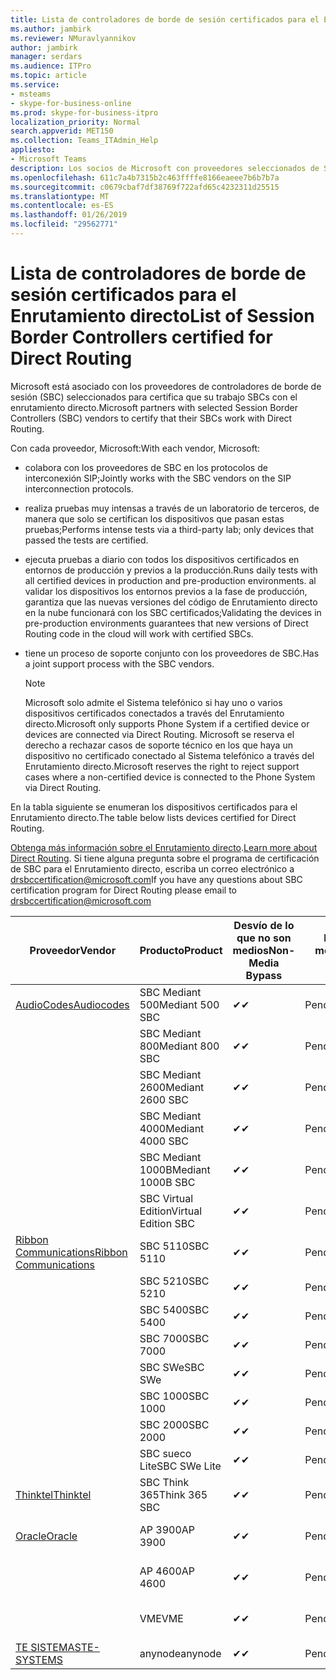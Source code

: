 ```yaml
---
title: Lista de controladores de borde de sesión certificados para el Enrutamiento directo
ms.author: jambirk
ms.reviewer: NMuravlyannikov
author: jambirk
manager: serdars
ms.audience: ITPro
ms.topic: article
ms.service:
- msteams
- skype-for-business-online
ms.prod: skype-for-business-itpro
localization_priority: Normal
search.appverid: MET150
ms.collection: Teams_ITAdmin_Help
appliesto:
- Microsoft Teams
description: Los socios de Microsoft con proveedores seleccionados de SBC certifica sus SBCs funcionan con el enrutamiento directo.
ms.openlocfilehash: 611c7a4b7315b2c463ffffe8166eaeee7b6b7b7a
ms.sourcegitcommit: c0679cbaf7df38769f722afd65c4232311d25515
ms.translationtype: MT
ms.contentlocale: es-ES
ms.lasthandoff: 01/26/2019
ms.locfileid: "29562771"
---
```

# <a name="list-of-session-border-controllers-certified-for-direct-routing"></a><span data-ttu-id="b3235-103">Lista de controladores de borde de sesión certificados para el Enrutamiento directo</span><span class="sxs-lookup"><span data-stu-id="b3235-103">List of Session Border Controllers certified for Direct Routing</span></span>

<span data-ttu-id="b3235-104">Microsoft está asociado con los proveedores de controladores de borde de sesión (SBC) seleccionados para certifica que su trabajo SBCs con el enrutamiento directo.</span><span class="sxs-lookup"><span data-stu-id="b3235-104">Microsoft partners with selected Session Border Controllers (SBC) vendors to certify that their SBCs work with Direct Routing.</span></span> 

<span data-ttu-id="b3235-105">Con cada proveedor, Microsoft:</span><span class="sxs-lookup"><span data-stu-id="b3235-105">With each vendor, Microsoft:</span></span> 

- <span data-ttu-id="b3235-106">colabora con los proveedores de SBC en los protocolos de interconexión SIP;</span><span class="sxs-lookup"><span data-stu-id="b3235-106">Jointly works with the SBC vendors on the SIP interconnection protocols.</span></span>
- <span data-ttu-id="b3235-107">realiza pruebas muy intensas a través de un laboratorio de terceros, de manera que solo se certifican los dispositivos que pasan estas pruebas;</span><span class="sxs-lookup"><span data-stu-id="b3235-107">Performs intense tests via a third-party lab; only devices that passed the tests are certified.</span></span> 
- <span data-ttu-id="b3235-108">ejecuta pruebas a diario con todos los dispositivos certificados en entornos de producción y previos a la producción.</span><span class="sxs-lookup"><span data-stu-id="b3235-108">Runs daily tests with all certified devices in production and pre-production environments.</span></span> <span data-ttu-id="b3235-109">al validar los dispositivos los entornos previos a la fase de producción, garantiza que las nuevas versiones del código de Enrutamiento directo en la nube funcionará con los SBC certificados;</span><span class="sxs-lookup"><span data-stu-id="b3235-109">Validating the devices in pre-production environments guarantees that new versions of Direct Routing code in the cloud will work with certified SBCs.</span></span> 
- <span data-ttu-id="b3235-110">tiene un proceso de soporte conjunto con los proveedores de SBC.</span><span class="sxs-lookup"><span data-stu-id="b3235-110">Has a joint support process with the SBC vendors.</span></span>


  > [!NOTE]
  > <span data-ttu-id="b3235-111">Microsoft solo admite el Sistema telefónico si hay uno o varios dispositivos certificados conectados a través del Enrutamiento directo.</span><span class="sxs-lookup"><span data-stu-id="b3235-111">Microsoft only supports Phone System if a certified device or devices are connected via Direct Routing.</span></span> <span data-ttu-id="b3235-112">Microsoft se reserva el derecho a rechazar casos de soporte técnico en los que haya un dispositivo no certificado conectado al Sistema telefónico a través del Enrutamiento directo.</span><span class="sxs-lookup"><span data-stu-id="b3235-112">Microsoft reserves the right to reject support cases where a non-certified device is connected to the Phone System via Direct Routing.</span></span> 

<span data-ttu-id="b3235-113">En la tabla siguiente se enumeran los dispositivos certificados para el Enrutamiento directo.</span><span class="sxs-lookup"><span data-stu-id="b3235-113">The table below lists devices certified for Direct Routing.</span></span> 

<span data-ttu-id="b3235-114">[Obtenga más información sobre el Enrutamiento directo](https://aka.ms/dr).</span><span class="sxs-lookup"><span data-stu-id="b3235-114">[Learn more about Direct Routing](https://aka.ms/dr).</span></span> <span data-ttu-id="b3235-115">Si tiene alguna pregunta sobre el programa de certificación de SBC para el Enrutamiento directo, escriba un correo electrónico a drsbccertification@microsoft.com</span><span class="sxs-lookup"><span data-stu-id="b3235-115">If you have any questions about SBC certification program for Direct Routing please email to drsbccertification@microsoft.com</span></span>


|                                                       <span data-ttu-id="b3235-116">Proveedor</span><span class="sxs-lookup"><span data-stu-id="b3235-116">Vendor</span></span>                                                        |       <span data-ttu-id="b3235-117">Producto</span><span class="sxs-lookup"><span data-stu-id="b3235-117">Product</span></span>       | <span data-ttu-id="b3235-118">Desvío de lo que no son medios</span><span class="sxs-lookup"><span data-stu-id="b3235-118">Non-Media Bypass</span></span> | <span data-ttu-id="b3235-119">Desvío de medios</span><span class="sxs-lookup"><span data-stu-id="b3235-119">Media Bypass</span></span> | <span data-ttu-id="b3235-120">Versión de software</span><span class="sxs-lookup"><span data-stu-id="b3235-120">Software Version</span></span> |
|---------------------------------------------------------------------------------------------------------------------|---------------------|------------------|--------------|------------------|
| [<span data-ttu-id="b3235-121">AudioCodes</span><span class="sxs-lookup"><span data-stu-id="b3235-121">Audiocodes</span></span>](https://www.audiocodes.com/solutions-products/products/products-for-microsoft-365/direct-routing-for-microsoft-teams) |   <span data-ttu-id="b3235-122">SBC Mediant 500</span><span class="sxs-lookup"><span data-stu-id="b3235-122">Mediant 500 SBC</span></span>   |     <span data-ttu-id="b3235-123">&#10004;</span><span class="sxs-lookup"><span data-stu-id="b3235-123">&#10004;</span></span>     |   <span data-ttu-id="b3235-124">Pendiente</span><span class="sxs-lookup"><span data-stu-id="b3235-124">Pending</span></span>    |  <span data-ttu-id="b3235-125">7.20A.200.055</span><span class="sxs-lookup"><span data-stu-id="b3235-125">7.20A.200.055</span></span>   |
|                                                                                                                     |   <span data-ttu-id="b3235-126">SBC Mediant 800</span><span class="sxs-lookup"><span data-stu-id="b3235-126">Mediant 800 SBC</span></span>   |     <span data-ttu-id="b3235-127">&#10004;</span><span class="sxs-lookup"><span data-stu-id="b3235-127">&#10004;</span></span>     |   <span data-ttu-id="b3235-128">Pendiente</span><span class="sxs-lookup"><span data-stu-id="b3235-128">Pending</span></span>    |  <span data-ttu-id="b3235-129">7.20A.200.055</span><span class="sxs-lookup"><span data-stu-id="b3235-129">7.20A.200.055</span></span>   |
|                                                                                                                     |  <span data-ttu-id="b3235-130">SBC Mediant 2600</span><span class="sxs-lookup"><span data-stu-id="b3235-130">Mediant 2600 SBC</span></span>   |     <span data-ttu-id="b3235-131">&#10004;</span><span class="sxs-lookup"><span data-stu-id="b3235-131">&#10004;</span></span>     |   <span data-ttu-id="b3235-132">Pendiente</span><span class="sxs-lookup"><span data-stu-id="b3235-132">Pending</span></span>    |  <span data-ttu-id="b3235-133">7.20A.200.055</span><span class="sxs-lookup"><span data-stu-id="b3235-133">7.20A.200.055</span></span>   |
|                                                                                                                     |  <span data-ttu-id="b3235-134">SBC Mediant 4000</span><span class="sxs-lookup"><span data-stu-id="b3235-134">Mediant 4000 SBC</span></span>   |     <span data-ttu-id="b3235-135">&#10004;</span><span class="sxs-lookup"><span data-stu-id="b3235-135">&#10004;</span></span>     |   <span data-ttu-id="b3235-136">Pendiente</span><span class="sxs-lookup"><span data-stu-id="b3235-136">Pending</span></span>    |  <span data-ttu-id="b3235-137">7.20A.200.055</span><span class="sxs-lookup"><span data-stu-id="b3235-137">7.20A.200.055</span></span>   |
|                                                                                                                     | <span data-ttu-id="b3235-138">SBC Mediant 1000B</span><span class="sxs-lookup"><span data-stu-id="b3235-138">Mediant 1000B  SBC</span></span>  |     <span data-ttu-id="b3235-139">&#10004;</span><span class="sxs-lookup"><span data-stu-id="b3235-139">&#10004;</span></span>     |   <span data-ttu-id="b3235-140">Pendiente</span><span class="sxs-lookup"><span data-stu-id="b3235-140">Pending</span></span>    |  <span data-ttu-id="b3235-141">7.20A.200.055</span><span class="sxs-lookup"><span data-stu-id="b3235-141">7.20A.200.055</span></span>   |
|                                                                                                                     | <span data-ttu-id="b3235-142">SBC Virtual Edition</span><span class="sxs-lookup"><span data-stu-id="b3235-142">Virtual Edition SBC</span></span> |     <span data-ttu-id="b3235-143">&#10004;</span><span class="sxs-lookup"><span data-stu-id="b3235-143">&#10004;</span></span>     |   <span data-ttu-id="b3235-144">Pendiente</span><span class="sxs-lookup"><span data-stu-id="b3235-144">Pending</span></span>    |  <span data-ttu-id="b3235-145">7.20A.200.055</span><span class="sxs-lookup"><span data-stu-id="b3235-145">7.20A.200.055</span></span>   |
|  [<span data-ttu-id="b3235-146">Ribbon Communications</span><span class="sxs-lookup"><span data-stu-id="b3235-146">Ribbon Communications</span></span>](https://ribboncommunications.com/solutions/enterprise-solutions/microsoft-skype-business)  |      <span data-ttu-id="b3235-147">SBC 5110</span><span class="sxs-lookup"><span data-stu-id="b3235-147">SBC 5110</span></span>       |     <span data-ttu-id="b3235-148">&#10004;</span><span class="sxs-lookup"><span data-stu-id="b3235-148">&#10004;</span></span>     |   <span data-ttu-id="b3235-149">Pendiente</span><span class="sxs-lookup"><span data-stu-id="b3235-149">Pending</span></span>    |       <span data-ttu-id="b3235-150">V6.2</span><span class="sxs-lookup"><span data-stu-id="b3235-150">V6.2</span></span>       |
|                                                                                                                     |      <span data-ttu-id="b3235-151">SBC 5210</span><span class="sxs-lookup"><span data-stu-id="b3235-151">SBC 5210</span></span>       |     <span data-ttu-id="b3235-152">&#10004;</span><span class="sxs-lookup"><span data-stu-id="b3235-152">&#10004;</span></span>     |   <span data-ttu-id="b3235-153">Pendiente</span><span class="sxs-lookup"><span data-stu-id="b3235-153">Pending</span></span>    |       <span data-ttu-id="b3235-154">V6.2</span><span class="sxs-lookup"><span data-stu-id="b3235-154">V6.2</span></span>       |
|                                                                                                                     |      <span data-ttu-id="b3235-155">SBC 5400</span><span class="sxs-lookup"><span data-stu-id="b3235-155">SBC 5400</span></span>       |     <span data-ttu-id="b3235-156">&#10004;</span><span class="sxs-lookup"><span data-stu-id="b3235-156">&#10004;</span></span>     |   <span data-ttu-id="b3235-157">Pendiente</span><span class="sxs-lookup"><span data-stu-id="b3235-157">Pending</span></span>    |       <span data-ttu-id="b3235-158">V6.2</span><span class="sxs-lookup"><span data-stu-id="b3235-158">V6.2</span></span>       |
|                                                                                                                     |      <span data-ttu-id="b3235-159">SBC 7000</span><span class="sxs-lookup"><span data-stu-id="b3235-159">SBC 7000</span></span>       |     <span data-ttu-id="b3235-160">&#10004;</span><span class="sxs-lookup"><span data-stu-id="b3235-160">&#10004;</span></span>     |   <span data-ttu-id="b3235-161">Pendiente</span><span class="sxs-lookup"><span data-stu-id="b3235-161">Pending</span></span>    |       <span data-ttu-id="b3235-162">V6.2</span><span class="sxs-lookup"><span data-stu-id="b3235-162">V6.2</span></span>       |
|                                                                                                                     |       <span data-ttu-id="b3235-163">SBC SWe</span><span class="sxs-lookup"><span data-stu-id="b3235-163">SBC SWe</span></span>       |     <span data-ttu-id="b3235-164">&#10004;</span><span class="sxs-lookup"><span data-stu-id="b3235-164">&#10004;</span></span>     |   <span data-ttu-id="b3235-165">Pendiente</span><span class="sxs-lookup"><span data-stu-id="b3235-165">Pending</span></span>    |       <span data-ttu-id="b3235-166">V6.2</span><span class="sxs-lookup"><span data-stu-id="b3235-166">V6.2</span></span>       |
|                                                                                                                     |      <span data-ttu-id="b3235-167">SBC 1000</span><span class="sxs-lookup"><span data-stu-id="b3235-167">SBC 1000</span></span>       |     <span data-ttu-id="b3235-168">&#10004;</span><span class="sxs-lookup"><span data-stu-id="b3235-168">&#10004;</span></span>     |   <span data-ttu-id="b3235-169">Pendiente</span><span class="sxs-lookup"><span data-stu-id="b3235-169">Pending</span></span>    |      <span data-ttu-id="b3235-170">V7.0.2</span><span class="sxs-lookup"><span data-stu-id="b3235-170">V7.0.2</span></span>      |
|                                                                                                                     |      <span data-ttu-id="b3235-171">SBC 2000</span><span class="sxs-lookup"><span data-stu-id="b3235-171">SBC 2000</span></span>       |     <span data-ttu-id="b3235-172">&#10004;</span><span class="sxs-lookup"><span data-stu-id="b3235-172">&#10004;</span></span>     |   <span data-ttu-id="b3235-173">Pendiente</span><span class="sxs-lookup"><span data-stu-id="b3235-173">Pending</span></span>    |      <span data-ttu-id="b3235-174">V7.0.2</span><span class="sxs-lookup"><span data-stu-id="b3235-174">V7.0.2</span></span>      |
|                                                                                                                     |    <span data-ttu-id="b3235-175">SBC sueco Lite</span><span class="sxs-lookup"><span data-stu-id="b3235-175">SBC SWe Lite</span></span>     |     <span data-ttu-id="b3235-176">&#10004;</span><span class="sxs-lookup"><span data-stu-id="b3235-176">&#10004;</span></span>     |   <span data-ttu-id="b3235-177">Pendiente</span><span class="sxs-lookup"><span data-stu-id="b3235-177">Pending</span></span>    |      <span data-ttu-id="b3235-178">V7.0.4</span><span class="sxs-lookup"><span data-stu-id="b3235-178">V7.0.4</span></span>      |
|                     [<span data-ttu-id="b3235-179">Thinktel</span><span class="sxs-lookup"><span data-stu-id="b3235-179">Thinktel</span></span>](https://www.thinktel.ca/services/think-365/think-365-overview/)                      |    <span data-ttu-id="b3235-180">SBC Think 365</span><span class="sxs-lookup"><span data-stu-id="b3235-180">Think 365 SBC</span></span>    |     <span data-ttu-id="b3235-181">&#10004;</span><span class="sxs-lookup"><span data-stu-id="b3235-181">&#10004;</span></span>     |   <span data-ttu-id="b3235-182">Pendiente</span><span class="sxs-lookup"><span data-stu-id="b3235-182">Pending</span></span>    |       <span data-ttu-id="b3235-183">V1.4</span><span class="sxs-lookup"><span data-stu-id="b3235-183">V1.4</span></span>       |
|                     [<span data-ttu-id="b3235-184">Oracle</span><span class="sxs-lookup"><span data-stu-id="b3235-184">Oracle</span></span>](https://www.oracle.com/industries/communications/products/session-border-controller/index.html)                      |    <span data-ttu-id="b3235-185">AP 3900</span><span class="sxs-lookup"><span data-stu-id="b3235-185">AP 3900</span></span>       |    <span data-ttu-id="b3235-186">&#10004;</span><span class="sxs-lookup"><span data-stu-id="b3235-186">&#10004;</span></span>     |   <span data-ttu-id="b3235-187">Pendiente</span><span class="sxs-lookup"><span data-stu-id="b3235-187">Pending</span></span>  |   <span data-ttu-id="b3235-188">GA ECZ8.1.0 MR-1 (compilación 145)</span><span class="sxs-lookup"><span data-stu-id="b3235-188">ECZ8.1.0 MR-1 GA (Build 145)</span></span>  |
|                                                                                                                     |      <span data-ttu-id="b3235-189">AP 4600</span><span class="sxs-lookup"><span data-stu-id="b3235-189">AP 4600</span></span>         |    <span data-ttu-id="b3235-190">&#10004;</span><span class="sxs-lookup"><span data-stu-id="b3235-190">&#10004;</span></span>   |   <span data-ttu-id="b3235-191">Pendiente</span><span class="sxs-lookup"><span data-stu-id="b3235-191">Pending</span></span>    |     <span data-ttu-id="b3235-192">GA ECZ8.1.0 MR-1 (compilación 145)</span><span class="sxs-lookup"><span data-stu-id="b3235-192">ECZ8.1.0 MR-1 GA (Build 145)</span></span>  |
|                                                                                                                     |      <span data-ttu-id="b3235-193">VME</span><span class="sxs-lookup"><span data-stu-id="b3235-193">VME</span></span>             |    <span data-ttu-id="b3235-194">&#10004;</span><span class="sxs-lookup"><span data-stu-id="b3235-194">&#10004;</span></span>    |   <span data-ttu-id="b3235-195">Pendiente</span><span class="sxs-lookup"><span data-stu-id="b3235-195">Pending</span></span>    |     <span data-ttu-id="b3235-196">GA ECZ8.1.0 MR-1 (compilación 145)</span><span class="sxs-lookup"><span data-stu-id="b3235-196">ECZ8.1.0 MR-1 GA (Build 145)</span></span>     |
|                     [<span data-ttu-id="b3235-197">TE SISTEMAS</span><span class="sxs-lookup"><span data-stu-id="b3235-197">TE-SYSTEMS</span></span>](https://www.anynode.de/anynode-and-microsoft-teams/)                               |     <span data-ttu-id="b3235-198">anynode</span><span class="sxs-lookup"><span data-stu-id="b3235-198">anynode</span></span>         |     <span data-ttu-id="b3235-199">&#10004;</span><span class="sxs-lookup"><span data-stu-id="b3235-199">&#10004;</span></span>   |   <span data-ttu-id="b3235-200">Pendiente</span><span class="sxs-lookup"><span data-stu-id="b3235-200">Pending</span></span>    |      <span data-ttu-id="b3235-201">V3.16.2</span><span class="sxs-lookup"><span data-stu-id="b3235-201">v3.16.2</span></span>      |
